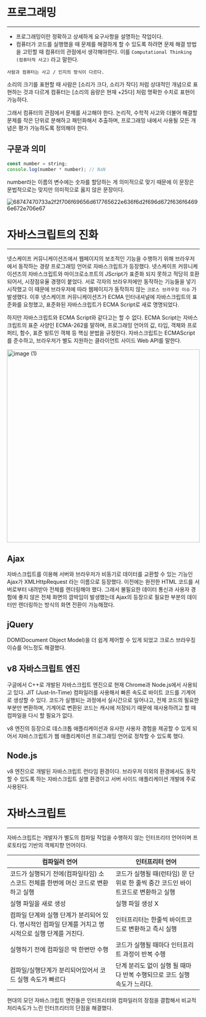 # 프로그래밍
--- 

- 프로그래밍이란 정확하고 상세하게 요구사항을 설명하는 작업이다.
- 컴퓨터가 코드를 실행했을 때 문제를 해결하게 할 수 있도록 하려면 문제 해결 방법을 고민할 때 컴퓨터의 관점에서 생각해야한다. 
이를 ```Computational Thinking (컴퓨터적 사고)``` 라고 말한다.

```text
사람과 컴퓨터는 사고 / 인지의 방식이 다르다.
```

소리의 크기를 표현할 때 사람은 [소리가 크다, 소리가 작다] 처럼 상대적인 개념으로 표현하는 것과 다르게 컴퓨터는 [소리의 음량은 현재 +25다] 처럼 명확한 수치로 표현이 가능하다. 

그래서 컴퓨터의 관점에서 문제를 사고해야 한다. 논리적, 수학적 사고와 더불어 해결할 문제를 작은 단위로 분해하고 패턴화해서 추출하며, 프로그래밍 내에서 사용될 모든 개념은 평가 가능하도록 정의해야 한다.

## 구문과 의미
```javascript
const number = string;
console.log(number * number); // NaN
```
number라는 이름의 변수에는 숫자를 할당하는 게 의미적으로 맞기 때문에 이 문장은 문법적으로는 맞지만 의미적으로 옳지 않은 문장이다.

![68747470733a2f2f706f69656d617765622e636f6d2f696d672f636f64696e672e706e67](https://github.com/Jieunwang0/modern-javascript-deep-dive/assets/134492810/1b05c527-dc04-4530-9875-686bd78b4748)

# 자바스크립트의 진화
---
넷스케이프 커뮤니케이션즈에서 웹페이지의 보조적인 기능을 수행하기 위해 브라우저에서 동작하는 경량 프로그래밍 언어로 자바스크립트가 등장했다. 넷스케이프 커뮤니케이션즈의 자바스크립트와 마이크로소프트의 JScript가 표준화 되지 못하고 적당히 호환되어서, 시장점유율 경쟁이 붙었다. 서로 각자의 브라우저에만 동작하는 기능들을 넣기 시작했고 이 때문에 브라우저에 따라 웹페이지가 동작하지 않는 ```크로스 브라우징 이슈``` 가 발생했다. 이후 넷스케이프 커뮤니케이션즈가 ECMA 인터내셔널에 자바스크립트의 표준화를 요청했고, 표준화된 자바스크립트가 ECMA Script로 새로 명명되었다. 

하지만 자바스크립트와 ECMA Script와 같다고는 할 수 없다.
ECMA Script는 자바스크립트의 표준 사양인 ECMA-262를 말하며,
프로그래밍 언어의 값, 타입, 객체와 프로퍼티, 함수, 표준 빌트인 객체 등 핵심 분법을 규정한다.
자바스크립트는 ECMAScript를 준수하고, 브라우저가 별도 지원하는 클라이언트 사이드 Web API를 말한다.

<img width="504" alt="image (1)" src="https://github.com/Jieunwang0/modern-javascript-deep-dive/assets/134492810/78193407-44b0-453e-a83f-863c5f358496">

## Ajax 
자바스크립트를 이용해 서버와 브라우저가 비동기로 데이터를 교환할 수 있는 기능인 Ajax가 XMLHttpRequest 라는 이름으로 등장했다. 
이전에는 완전한 HTML 코드를 서버로부터 내려받아 전체를 렌더링해야 했다. 그래서 불필요한 데이터 통신과 사용자 경험에 좋지 않은 전체 화면의 깜박임이 발생했는데 Ajax의 등장으로 필요한 부분의 데이터만 렌더링하는 방식의 화면 전환이 가능해졌다. 

## jQuery
DOM(Document Object Model)을 더 쉽게 제어할 수 있게 되었고 크로스 브라우징 이슈를 어느정도 해결했다.
## v8 자바스크립트 엔진
구글에서 C++로 개발된 자바스크립트 엔진으로 현재 Chrome과 Node.js에서 사용되고 있다. JIT (Just-In-Time) 컴파일러를 사용해서 빠른 속도로 바이트 코드를 기계어로 생성할 수 있다. 코드가 실행되는 과정에서 실시간으로 일어나고, 전체 코드의 필요한 부분만 변환하며, 기계어로 변환된 코드는 캐시에 저장되기 때문에 재사용하려고 할 때 컴파일을 다시 할 필요가 없다.

v8 엔진의 등장으로 데스크톱 애플리케이션과 유사한 사용자 경험을 제공할 수 있게 되어서 자바스크립트가 웹 애플리케이션 프로그래밍 언어로 정착할 수 있도록 했다.
## Node.js
v8 엔진으로 개발된 자바스크립트 런타임 환경이다. 브라우저 이외의 환경에서도 동작할 수 있도록 하는 자바스크립트 실행 환경이고 서버 사이드 애플리케이션 개발에 주로 사용된다.

# 자바스크립트
---
자바스크립트는 개발자가 별도의 컴파일 작업을 수행하지 않는 인터프리터 언어이며 프로토타입 기반의 객체지향 언어이다. 

|컴파일러 언어|인터프리터 언어|
|---|---|
|코드가 실행되기 전에(컴파일타임) 소스코드 전체를 한번에 머신 코드로 변환하고 실행|코드가 실행될 때(런타임) 문 단위로 한 줄씩 중간 코드인 바이트코드로 변환하고 실행|
|실행 파일을 새로 생성|실행 파일 생성 X|
|컴파일 단계와 실행 단계가 분리되어 있다. 명시적인 컴파일 단계를 거치고 명시적으로 실행 단계를 거친다. |인터프리터는 한줄씩 바이트코드로 변환하고 즉시 실행|
|실행하기 전에 컴파일은 딱 한번만 수행|코드가 실행될 때마다 인터프리트 과정이 반복 수헹|
|컴파일/실행단계가 분리되어있어서 코드 실행 속도가 빠르다|단계 분리도 없이 실행 될 때마다 반복 수행되므로 코드 실행 속도가 느리다.|

현대의 모던 자바스크립트 엔진들은 인터프리터와 컴파일러의 장점을 결합해서 비교적 처리속도가 느린 인터프리터의 단점을 해결했다. 
